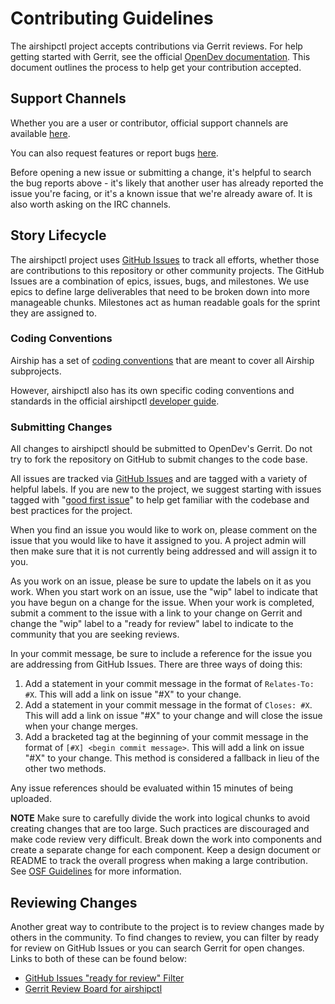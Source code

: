 # Contributing Guidelines

The airshipctl project accepts contributions via Gerrit reviews.  For help
getting started with Gerrit, see the official [OpenDev
documentation](https://docs.openstack.org/contributors/common/setup-gerrit.html).
This document outlines the process to help get your contribution accepted.

## Support Channels

Whether you are a user or contributor, official support channels are available
[here](https://wiki.openstack.org/wiki/Airship#Get_in_Touch).

You can also request features or report bugs
[here](https://github.com/airshipit/airshipctl/issues/new/choose).

Before opening a new issue or submitting a change, it's helpful to search the
bug reports above - it's likely that another user has already reported the
issue you're facing, or it's a known issue that we're already aware of. It is
also worth asking on the IRC channels.

## Story Lifecycle

The airshipctl project uses
[GitHub Issues](https://github.com/airshipit/airshipctl/issues) to track all
efforts, whether those are contributions to this repository or other
community projects. The GitHub Issues are a combination of epics, issues,
bugs, and milestones.  We use epics to define large deliverables that need to
be broken down into more manageable chunks. Milestones act as human readable
goals for the sprint they are assigned to.

### Coding Conventions

Airship has a set of [coding conventions](
https://docs.airshipit.org/develop/conventions.html) that are meant
to cover all Airship subprojects.

However, airshipctl also has its own specific coding conventions and standards
in the official airshipctl [developer guide](
https://docs.airshipit.org/airshipctl/developers.html).

### Submitting Changes

All changes to airshipctl should be submitted to OpenDev's Gerrit. Do not try
to fork the repository on GitHub to submit changes to the code base.

All issues are tracked via
[GitHub Issues](https://github.com/airshipit/airshipctl/issues) and are tagged
with a variety of helpful labels. If you are new to the project, we suggest
starting with issues tagged with
"[good first issue](https://github.com/airshipit/airshipctl/issues?q=is%3Aissue+is%3Aopen+label%3A%22good+first+issue%22)"
to help get familiar with the codebase and best practices for the project.

When you find an issue you would like to work on, please comment on the issue
that you would like to have it assigned to you. A project admin will then
make sure that it is not currently being addressed and will assign it to you.

As you work on an issue, please be sure to update the labels on it as you work.
When you start work on an issue, use the "wip" label to indicate that you have
begun on a change for the issue. When your work is completed, submit a comment
to the issue with a link to your change on Gerrit and change the "wip" label
to a "ready for review" label to indicate to the community that you are
seeking reviews.

In your commit message, be sure to include a reference for the issue you
are addressing from GitHub Issues. There are three ways of doing this:

1. Add a statement in your commit message in the format of `Relates-To: #X`.
This will add a link on issue "#X" to your change.
2. Add a statement in your commit message in the format of `Closes: #X`.
This will add a link on issue "#X" to your change and will close the issue when
your change merges.
3. Add a bracketed tag at the beginning of your commit message in the format of
`[#X] <begin commit message>`. This will add a link on issue "#X" to your
change. This method is considered a fallback in lieu of the other two methods.

Any issue references should be evaluated within 15 minutes of being uploaded.

**NOTE** Make sure to carefully divide the work into logical chunks to avoid
creating changes that are too large. Such practices are discouraged and make
code review very difficult. Break down the work into components and create a
separate change for each component. Keep a design document or README to
track the overall progress when making a large contribution.
See [OSF Guidelines](https://docs.openstack.org/contributors/code-and-documentation/patch-best-practices.html#the-right-size) for more information.

## Reviewing Changes

Another great way to contribute to the project is to review changes made by
others in the community. To find changes to review, you can filter by ready
for review on GitHub Issues or you can search Gerrit for open changes.
Links to both of these can be found below:

* [GitHub Issues "ready for review" Filter](https://github.com/airshipit/airshipctl/issues?q=label%3A%22ready+for+review%22)
* [Gerrit Review Board for airshipctl](https://review.opendev.org/#/q/status:open+NOT+label:Verified%253D-1+NOT+label:Workflow%253D-1+NOT+message:DNM+NOT+message:WIP+project:airship/airshipctl)
